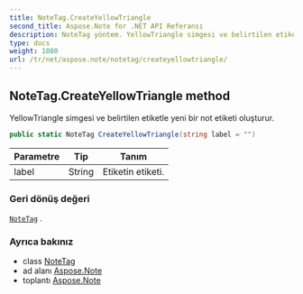 ```yaml
---
title: NoteTag.CreateYellowTriangle
second_title: Aspose.Note for .NET API Referansı
description: NoteTag yöntem. YellowTriangle simgesi ve belirtilen etiketle yeni bir not etiketi oluşturur.
type: docs
weight: 1080
url: /tr/net/aspose.note/notetag/createyellowtriangle/
---
```

## NoteTag.CreateYellowTriangle method

YellowTriangle simgesi ve belirtilen etiketle yeni bir not etiketi oluşturur.

```csharp
public static NoteTag CreateYellowTriangle(string label = "")
```

| Parametre | Tip | Tanım |
| --- | --- | --- |
| label | String | Etiketin etiketi. |

### Geri dönüş değeri

[`NoteTag`](../) .

### Ayrıca bakınız

* class [NoteTag](../)
* ad alanı [Aspose.Note](../../notetag/)
* toplantı [Aspose.Note](../../../)


